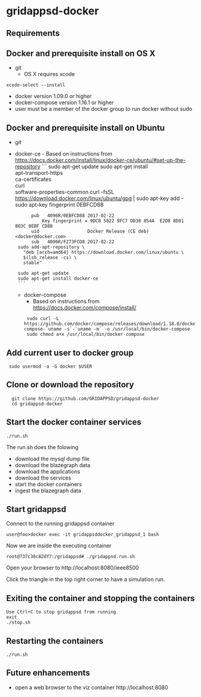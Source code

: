 # gridappsd-docker

## Requirements

## Docker and prerequisite install on OS X
 - git
    - OS X requires xcode
 ```
 xcode-select --install
 ```
  - docker version 1.09.0 or higher
  - docker-compose version 1.16.1 or higher
  - user must be a member of the docker group to run docker without sudo
## Docker and prerequisite install on Ubuntu
 - git
 - docker-ce 
        - Based on instructions from https://docs.docker.com/install/linux/docker-ce/ubuntu/#set-up-the-repository
        ```
        sudo apt-get update
        sudo apt-get install \
           apt-transport-https \
           ca-certificates \
           curl \
           software-properties-common
        curl -fsSL https://download.docker.com/linux/ubuntu/gpg | sudo apt-key add -
        sudo apt-key fingerprint 0EBFCD88

             pub   4096R/0EBFCD88 2017-02-22
                 Key fingerprint = 9DC8 5822 9FC7 DD38 854A  E2D8 8D81 803C 0EBF CD88
             uid                  Docker Release (CE deb) <docker@docker.com>
             sub   4096R/F273FCD8 2017-02-22
        sudo add-apt-repository \
          "deb [arch=amd64] https://download.docker.com/linux/ubuntu \
          $(lsb_release -cs) \
          stable"

        sudo apt-get update
        sudo apt-get install docker-ce
        ```
   - docker-compose
      - Based on instructions from https://docs.docker.com/compose/install/
      ```
       sudo curl -L https://github.com/docker/compose/releases/download/1.18.0/docker-compose-`uname -s`-`uname -m` -o /usr/local/bin/docker-compose
       sudo chmod a+x /usr/local/bin/docker-compose
      ```



## Add current user to docker group

```
 sudo usermod -a -G docker $USER
```

## Clone or download the repository
```
  git clone https://github.com/GRIDAPPSD/gridappsd-docker
  cd gridappsd-docker
```

## Start the docker container services
```
./run.sh
```
The run.sh does the folowing
 -  download the mysql dump file
 -  download the blazegraph data
 -  download the applications
 -  download the services
 -  start the docker containers
 -  ingest the blazegraph data

## Start gridappsd

Connect to the running gridappsd container
```
user@foo>docker exec -it gridappsddocker_gridappsd_1 bash

```
Now we are inside the executing container
```
root@737c30c82df7:/gridappsd# ./gridappsd.run.sh

```
Open your browser to http://localhost:8080/ieee8500

Click the triangle in the top right corner to have a simulation run.

## Exiting the container and stopping the containers

```
Use Ctrl+C to stop gridappsd from running
exit
./stop.sh
```

## Restarting the containers
```
./run.sh
```

## Future enhancements    
  -  open a web browser to the viz container http://localhost:8080
